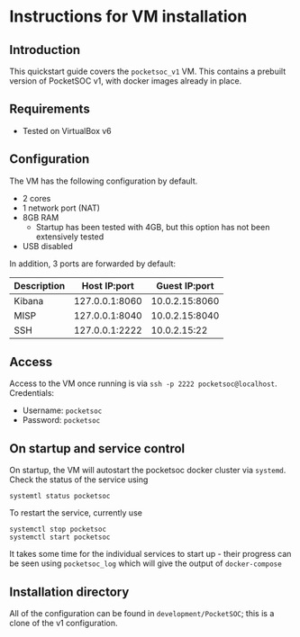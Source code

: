 # Instructions for VM installation

## Introduction

This quickstart guide covers the `pocketsoc_v1` VM. This contains a prebuilt version of PocketSOC v1, with docker images already in place.

## Requirements

- Tested on VirtualBox v6

## Configuration

The VM has the following configuration by default. 
- 2 cores
- 1 network port (NAT)
- 8GB RAM
  - Startup has been tested with 4GB, but this option has not been extensively tested
- USB disabled

In addition, 3 ports are forwarded by default:

| Description | Host IP:port   | Guest IP:port   |
| ----------- | -------------- | -------------- |
| Kibana      | 127.0.0.1:8060 | 10.0.2.15:8060 |
| MISP        | 127.0.0.1:8040 | 10.0.2.15:8040 |
| SSH         | 127.0.0.1:2222 | 10.0.2.15:22   |

## Access

Access to the VM once running is via `ssh -p 2222 pocketsoc@localhost`. Credentials:
- Username: `pocketsoc`
- Password: `pocketsoc`

## On startup and service control

On startup, the VM will autostart the pocketsoc docker cluster via `systemd`. Check the status of the service using

```
systemtl status pocketsoc
```

To restart the service, currently use

```
systemctl stop pocketsoc
systemctl start pocketsoc
```

It takes some time for the individual services to start up - their progress can be seen using `pocketsoc_log` which will give the output of `docker-compose`

## Installation directory

All of the configuration can be found in `development/PocketSOC`; this is a clone of the v1 configuration.


